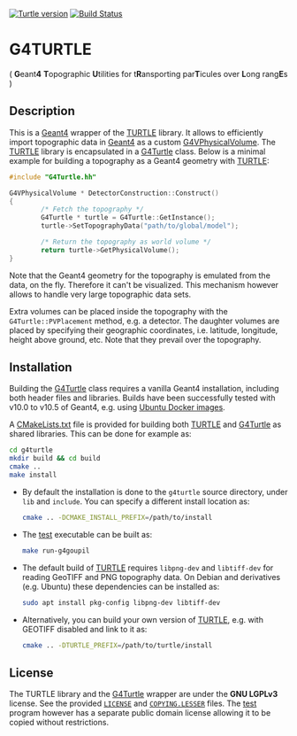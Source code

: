 [![Turtle version](https://img.shields.io/badge/turtle-v0.7-blue.svg)](https://github.com/niess/turtle/releases/v0.7)
[![Build Status](https://travis-ci.com/niess/turtle-geant4.svg?branch=master)](https://travis-ci.com/niess/turtle-geant4)

# G4TURTLE
( **G**eant**4** **T**opographic **U**tilities for t**R**ansporting par**T**icules over **L**ong rang**E**s )

## Description
This is a [Geant4][Geant4] wrapper of the [TURTLE][TURTLE] library. It allows to
efficiently import topographic data in [Geant4][Geant4] as a custom
[G4VPhysicalVolume][G4VPhysicalVolume]. The [TURTLE][TURTLE] library is
encapsulated in a [G4Turtle][G4Turtle] class. Below is a minimal
example for building a topography as a Geant4 geometry with [TURTLE][TURTLE]:

```C++
#include "G4Turtle.hh"

G4VPhysicalVolume * DetectorConstruction::Construct()
{
        /* Fetch the topography */
        G4Turtle * turtle = G4Turtle::GetInstance();
        turtle->SetTopographyData("path/to/global/model");

        /* Return the topography as world volume */
        return turtle->GetPhysicalVolume();
}
```

Note that the Geant4 geometry for the topography is emulated from the data,
on the fly. Therefore it can't be visualized. This mechanism however allows
to handle very large topographic data sets.

Extra volumes can be placed inside the topography with the
`G4Turtle::PVPlacement` method, e.g. a detector. The daughter volumes are placed
by specifying their geographic coordinates, i.e. latitude, longitude, height
above ground, etc. Note that they prevail over the topography.

## Installation

Building the [G4Turtle][G4Turtle] class requires a vanilla Geant4 installation,
including both header files and libraries. Builds have been successfully tested
with v10.0 to v10.5 of Geant4, e.g. using [Ubuntu Docker images](https://hub.docker.com/r/andreadotti/geant4-dev/).

A [CMakeLists.txt](CMakeLists.txt) file is provided for building both
[TURTLE][TURTLE] and [G4Turtle][G4Turtle] as shared libraries. This can be done
for example as:
```bash
cd g4turtle
mkdir build && cd build
cmake ..
make install
```

- By default the installation is done to the `g4turtle` source directory, under
  `lib` and `include`. You can specify a different install location as:
  ```bash
  cmake .. -DCMAKE_INSTALL_PREFIX=/path/to/install
  ```

- The [test](test) executable can be built as:
  ```bash
  make run-g4goupil
  ```

- The default build of [TURTLE][TURTLE] requires `libpng-dev` and `libtiff-dev`
  for reading GeoTIFF and PNG topography data. On Debian and derivatives (e.g.
  Ubuntu) these dependencies can be installed as:
  ```bash
  sudo apt install pkg-config libpng-dev libtiff-dev
  ```

- Alternatively, you can build your own version of [TURTLE][TURTLE], e.g. with
  GEOTIFF disabled and link to it as:
  ```bash
  cmake .. -DTURTLE_PREFIX=/path/to/turtle/install
  ```


## License

The TURTLE library and the [G4Turtle][G4Turtle] wrapper are under the **GNU
LGPLv3** license. See the provided [`LICENSE`](LICENSE) and
[`COPYING.LESSER`](COPYING.LESSER) files. The [test](test) program however has a
separate public domain license allowing it to be copied without restrictions.

[Geant4]: https://geant4.web.cern.ch/
[G4VPhysicalVolume]: http://www.apc.univ-paris7.fr/~franco/g4doxy/html/classG4VPhysicalVolume.html
[TURTLE]: https://niess.github.io/turtle-pages
[G4Turtle]: src/G4Turtle.hh
